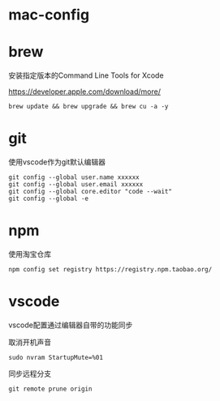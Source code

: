 # mac-config

# brew
安装指定版本的Command Line Tools for Xcode

https://developer.apple.com/download/more/

```
brew update && brew upgrade && brew cu -a -y 
```

# git
使用vscode作为git默认编辑器
```
git config --global user.name xxxxxx  
git config --global user.email xxxxxx 
git config --global core.editor "code --wait"
git config --global -e
```

# npm
使用淘宝仓库
```
npm config set registry https://registry.npm.taobao.org/
```

# vscode
vscode配置通过编辑器自带的功能同步




取消开机声音
```
sudo nvram StartupMute=%01
```

同步远程分支
```
git remote prune origin
```

